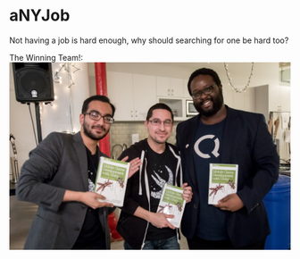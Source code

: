 # aNYJob
Not having a job is hard enough, why should searching for one be hard too?

The Winning Team!: 
![alt text](https://github.com/Luch0/aNYJob/blob/richard/aNYJob/SupportingFiles/Assets.xcassets/bestProblemSolving.imageset/20180305-gh-c4q-1144_39784179885_o.jpg?raw=true "Won Best Problem Solving")
